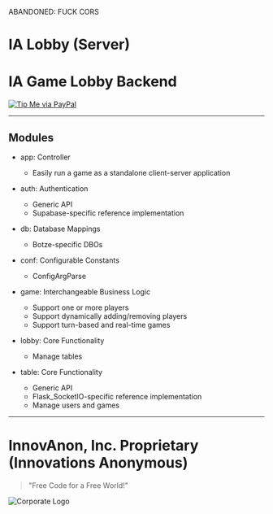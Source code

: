 ABANDONED: FUCK CORS

# IA Lobby (Server)
IA Game Lobby Backend
==========

[![Tip Me via PayPal](https://img.shields.io/badge/paypal-donate-FF1100.svg?logo=paypal&logoColor=FF1133&style=plastic)](https://www.paypal.me/InnovAnon)

----------

## Modules

- app: Controller
  * Easily run a game as a standalone client-server application

- auth: Authentication
  * Generic API
  * Supabase-specific reference implementation

- db: Database Mappings
  * Botze-specific DBOs

- conf: Configurable Constants
  * ConfigArgParse

- game: Interchangeable Business Logic
  * Support one or more players
  * Support dynamically adding/removing players
  * Support turn-based and real-time games

- lobby: Core Functionality
  * Manage tables

- table: Core Functionality
  * Generic API
  * Flask_SocketIO-specific reference implementation
  * Manage users and games

----------

# InnovAnon, Inc. Proprietary (Innovations Anonymous)
> "Free Code for a Free World!"

![Corporate Logo](https://innovanon-inc.github.io/assets/images/logo.gif)
